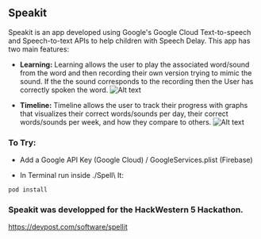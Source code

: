 ## Speakit

Speakit is an app developed using Google's Google Cloud Text-to-speech and Speech-to-text APIs to help children with Speech Delay. This app has two main features:

- **Learning:**
Learning allows the user to play the associated word/sound from the word and then recording their own version trying to mimic the sound. If the the sound corresponds to the recording then the User has correctly spoken the word.
![Alt text](Learn.PNG?raw=true "Learn Tab")

- **Timeline:**
Timeline allows the user to track their progress with graphs that visualizes their correct words/sounds per day, their correct words/sounds per week, and how they compare to others.
![Alt text](Timeline.jpeg?raw=true "Timeline Tab")

### To Try:
- Add a Google API Key (Google Cloud) / GoogleServices.plist (Firebase) 

- In Terminal run inside ./Spell\ It:
```
pod install
```

### Speakit was developped for the HackWestern 5 Hackathon.
https://devpost.com/software/spellit
